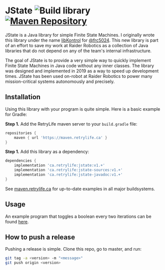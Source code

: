 # JState ![Build library](https://github.com/Ewpratten/jstate/workflows/Build%20library/badge.svg) [![Maven Repository](https://ultralight.retrylife.ca:/api/artifact/ca.retrylife/jstate/shield?d=ultralight.retrylife.ca)](https://ultralight.retrylife.ca/?a=jstate&g=ca.retrylife)

JState is a Java library for simple Finite State Machines. I originally wrote this library under the name [libKontrol](https://github.com/frc5024/lib5k/tree/master/libKontrol) for [@frc5024](https://github.com/frc5024). This new library is part of an effort to save my work at Raider Robotics as a collection of Java libraries that do not depend on any of the team's internal infrastructure.

The goal of JState is to provide a very simple way to quickly implement Finite State Machines in Java code without any inner classes. The library was designed and implemented in 2019 as a way to speed up development times. JState has been used on-robot at Raider Robotics to power many mission-critical systems autonomously and precisely.

## Installation

Using this library with your program is quite simple. Here is a basic example for Gradle:


**Step 1.** Add the RetryLife maven server to your `build.gradle` file:

```groovy
repositories {
    maven { url 'https://maven.retrylife.ca' }
}
```

**Step 1.** Add this library as a dependency:

```groovy
dependencies {
    implementation 'ca.retrylife:jstate:v1.+'
    implementation 'ca.retrylife:jstate-sources:v1.+'
    implementation 'ca.retrylife:jstate-javadoc:v1.+'
}
```

See [maven.retrylife.ca](https://maven.retrylife.ca/#ca.retrylife/jstate) for up-to-date examples in all major buildsystems.

## Usage

An example program that toggles a boolean every two iterations can be found [here](https://github.com/Ewpratten/jstate/blob/master/src/test/java/ca/retrylife/jstate/UsageTest.java).

## How to push a release

Pushing a release is simple. Clone this repo, go to master, and run:

```sh
git tag -a <version> -m "<message>"
git push origin <version>
```